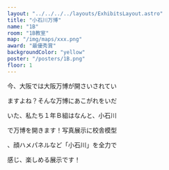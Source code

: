 ```yaml
---
layout: "../../../../layouts/ExhibitsLayout.astro"
title: "小石川万博"
name: "1B"
room: "1B教室"
map: "/img/maps/xxx.png"
award: "最優秀賞"
backgroundColor: "yellow"
poster: "/posters/1B.png"
floor: 1
---
```


今、大阪では大阪万博が開さいされてい

ますよね？そんな万博にあこがれをいだ

いた、私たち１年Ｂ組はなんと、小石川

で万博を開きます！写真展示に校舎模型

、顔ハメパネルなど「小石川」を全力で

感じ、楽しめる展示です！
